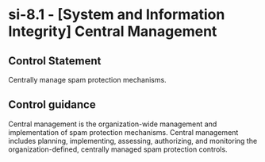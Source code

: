# si-8.1 - \[System and Information Integrity\] Central Management

## Control Statement

Centrally manage spam protection mechanisms.

## Control guidance

Central management is the organization-wide management and implementation of spam protection mechanisms. Central management includes planning, implementing, assessing, authorizing, and monitoring the organization-defined, centrally managed spam protection controls.
